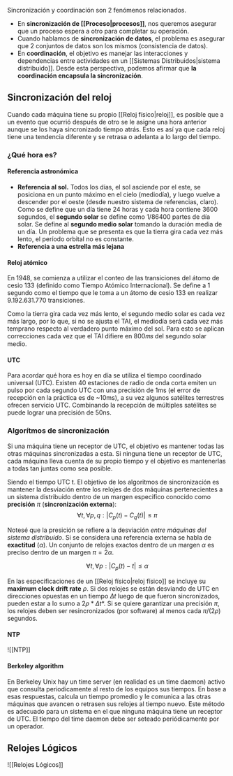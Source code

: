 Sincronización y coordinación son 2 fenómenos relacionados.
- En **sincronización de [[Proceso|procesos]]**, nos queremos asegurar que un proceso espera a otro para completar su operación.
- Cuando hablamos de **sincronización de datos**, el problema es asegurar que 2 conjuntos de datos son los mismos (consistencia de datos).
- En **coordinación**, el objetivo es manejar las interacciones y dependencias entre actividades en un [[Sistemas Distribuidos|sistema distribuido]].
Desde esta perspectiva, podemos afirmar que **la coordinación encapsula la sincronización**.

## Sincronización del reloj
Cuando cada máquina tiene su propio [[Reloj físico|reloj]], es posible que a un evento que ocurrió después de otro se le asigne una hora anterior aunque se los haya sincronizado tiempo atrás. Esto es así ya que cada reloj tiene una tendencia diferente y se retrasa o adelanta a lo largo del tiempo.

### ¿Qué hora es?
#### Referencia astronómica
- **Referencia al sol.** Todos los días, el sol asciende por el este, se posiciona en un punto máximo en el cielo (mediodía), y luego vuelve a descender por el oeste (desde nuestro sistema de referencias, claro). Como se define que un día tiene 24 horas y cada hora contiene 3600 segundos, el **segundo solar** se define como 1/86400 partes de día solar. Se define al **segundo medio solar** tomando la duración media de un día. Un problema que se presenta es que la tierra gira cada vez más lento, el período orbital no es constante. 
- **Referencia a una estrella más lejana**

#### Reloj atómico
En 1948, se comienza a utilizar el conteo de las transiciones del átomo de cesio 133 (definido como Tiempo Atómico Internacional). Se define a 1 segundo como el tiempo que le toma a un átomo de cesio 133 en realizar 9.192.631.770 transiciones.

Como la tierra gira cada vez más lento, el segundo medio solar es cada vez más largo, por lo que, si no se ajusta el TAI, el mediodía será cada vez más temprano respecto al verdadero punto máximo del sol. Para esto se aplican correcciones cada vez que el TAI difiere en 800𝑚𝑠 del segundo solar medio.

#### UTC
Para acordar qué hora es hoy en día se utiliza el tiempo coordinado universal (UTC). Existen 40 estaciones de radio de onda corta emiten un pulso por cada segundo UTC con una precisión de 1ms (el error de recepción en la práctica es de ~10ms), a su vez algunos satélites terrestres ofrecen servicio UTC. Combinando la recepción de múltiples satélites se puede lograr una precisión de 50ns.

### Algorítmos de sincronización
Si una máquina tiene un receptor de UTC, el objetivo es mantener todas las otras máquinas sincronizadas a esta. Si ninguna tiene un receptor de UTC, cada máquina lleva cuenta de su propio tiempo y el objetivo es mantenerlas a todas tan juntas como sea posible.

Siendo el tiempo UTC t. El objetivo de los algoritmos de sincronización es mantener la desviación entre los relojes de dos máquinas pertenecientes a un sistema distribuido dentro de un margen especifico conocido como **precisión** $\pi$ (**sincronización externa**): 
$$\forall t, \forall p, q : |C_p(t)-C_q(t)| \le \pi $$

Notesé que la presición se refiere a la desviación *entre máquinas del sistema distribuido*. Si se considera una referencia externa se habla de **exactitud** ($\alpha$). Un conjunto de relojes exactos dentro de un margen $\alpha$ es preciso dentro de un margen $\pi = 2\alpha$.

$$\forall t, \forall p : |C_p(t)-t| \le \alpha $$

En las especificaciones de un [[Reloj físico|reloj físico]] se incluye su **maximum clock drift rate** $\rho$. Si dos relojes se están desviando de UTC en direcciones opuestas en un tiempo $\Delta t$ luego de que fueron sincronizados, pueden estar a lo sumo a $2\rho * \Delta t*$. Si se quiere garantizar una precisión $\pi$, los relojes deben ser resincronizados (por software) al menos cada $\pi/(2\rho)$ segundos.

#### NTP
![[NTP]]

#### Berkeley algorithm
En Berkeley Unix hay un time server (en realidad es un time daemon) activo que consulta periodicamente al resto de los equipos sus tiempos. En base a esas respuestas, calcula un tiempo promedio y le comunica a las otras máquinas que avancen  o retrasen sus relojes al tiempo nuevo. Este método es adecuado para un sistema en el que ninguna máquina tiene un receptor de UTC. El tiempo del time daemon debe ser seteado periódicamente por un operador.

## Relojes Lógicos
![[Relojes Lógicos]]